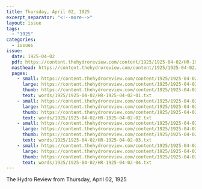 ```yaml
---
title: Thursday, April 02, 1925
excerpt_separator: "<!--more-->"
layout: issue
tags:
  - "1925"
categories:
  - issues
issue:
  date: 1925-04-02
  pdf: https://content.thehydroreview.com/content/1925/1925-04-02/HR-1925-04-02.pdf
  masthead: https://content.thehydroreview.com/content/1925/1925-04-02/masthead/HR-1925-04-02.jpg
  pages:
    - small: https://content.thehydroreview.com/content/1925/1925-04-02/small/HR-1925-04-02-01.jpg
      large: https://content.thehydroreview.com/content/1925/1925-04-02/large/HR-1925-04-02-01.jpg
      thumb: https://content.thehydroreview.com/content/1925/1925-04-02/thumbnails/HR-1925-04-02-01.jpg
      text: words/1925/1925-04-02/HR-1925-04-02-01.txt
    - small: https://content.thehydroreview.com/content/1925/1925-04-02/small/HR-1925-04-02-02.jpg
      large: https://content.thehydroreview.com/content/1925/1925-04-02/large/HR-1925-04-02-02.jpg
      thumb: https://content.thehydroreview.com/content/1925/1925-04-02/thumbnails/HR-1925-04-02-02.jpg
      text: words/1925/1925-04-02/HR-1925-04-02-02.txt
    - small: https://content.thehydroreview.com/content/1925/1925-04-02/small/HR-1925-04-02-03.jpg
      large: https://content.thehydroreview.com/content/1925/1925-04-02/large/HR-1925-04-02-03.jpg
      thumb: https://content.thehydroreview.com/content/1925/1925-04-02/thumbnails/HR-1925-04-02-03.jpg
      text: words/1925/1925-04-02/HR-1925-04-02-03.txt
    - small: https://content.thehydroreview.com/content/1925/1925-04-02/small/HR-1925-04-02-04.jpg
      large: https://content.thehydroreview.com/content/1925/1925-04-02/large/HR-1925-04-02-04.jpg
      thumb: https://content.thehydroreview.com/content/1925/1925-04-02/thumbnails/HR-1925-04-02-04.jpg
      text: words/1925/1925-04-02/HR-1925-04-02-04.txt
---
```


The Hydro Review from Thursday, April 02, 1925

<!--more-->

